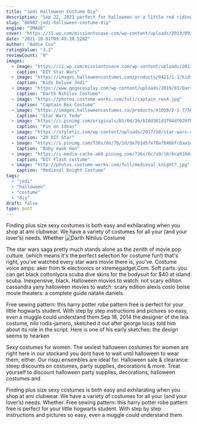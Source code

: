 ```yaml
---
title: "Jedi Halloween Costume Diy"
description: "Sep 22, 2021 perfect for halloween or a little red riding hood costume. The capes comes in 4 sizes: child small (12 months -2 years), child medium (3-6 years), child large (6  10 years) and adult (fits"
slug: "80987-jedi-halloween-costume-diy"
engine: "IMAGE"
cover: "https://i1.wp.com/missiontosave.com/wp-content/uploads/2013/09/DIY-Jedi-Knight-Costume-e1380302255518.jpg"
date: "2021-10-01T09:49:30.528Z"
author: "Addie Cox"
ratingValue: "3.2"
reviewCount: "9"
images:
  - image: "https://i1.wp.com/missiontosave.com/wp-content/uploads/2013/09/DIY-Jedi-Knight-Costume-e1380302255518.jpg"
    caption: "DIY Star Wars"
  - image: "https://images.halloweencostumes.com/products/9421/1-1/kids-deluxe-jedi-robe.jpg"
    caption: "Kids Deluxe Jedi"
  - image: "https://www.gogocosplay.com/wp-content/uploads/2019/01/Darth_Nihilus.jpg"
    caption: "Darth Nihilus Costume"
  - image: "https://photos.costume-works.com/full/captain_rex4.jpg"
    caption: "Captain Rex Costume"
  - image: "https://images.halloweencostumes.ca/products/41058/2-1-77562/star-wars-toddler-yoda-costume.jpg"
    caption: "Star Wars Yoda"
  - image: "https://i.pinimg.com/originals/b1/0d/36/b10d361d3f94df029fbb952dbd4cf952.jpg"
    caption: "Pin on Ideas"
  - image: "https://styletic.com/wp-content/uploads/2017/10/star-wars-costumes/14-diy-star-wars-costumes.jpg"
    caption: "20 DIY Star"
  - image: "https://i.pinimg.com/736x/de/7b/1d/de7b1d57e78af846bfc8aa1eab840e04--star-wars-halloween-costumes-halloween-.jpg"
    caption: "Baby ewok Han"
  - image: "https://s-media-cache-ak0.pinimg.com/736x/6c/a9/10/6ca910d4184855f5cc3425553b749ecd.jpg"
    caption: "DIY Flash costume"
  - image: "http://photos.costume-works.com/full/medieval_knight7.jpg"
    caption: "Medieval Knight Costume"
tags:
  - "jedi"
  - "halloween"
  - "costume"
  - "diy"
draft: false
type: post
---
```


Finding plus size sexy costumes is both easy and exhilarating when you shop at ami clubwear. We have a variety of costumes for all your (and your lover&rsquo;s) needs. Whether
![Darth Nihilus Costume](https://www.gogocosplay.com/wp-content/uploads/2019/01/Darth_Nihilus.jpg "Darth Nihilus Costume")

The star wars saga pretty much stands alone as the zenith of movie pop culture. (which means it&#39;s the perfect selection for costume fun!) that&#39;s right, you&#39;ve watched every star wars movie there is, you&#39;ve. Costume voice amps: aker from tk electronics or xtremegadget.Com. Soft parts: you can get black cottonlycra scuba dive skins for the bodysuit for $40 at island scuba. Inexpensive, black. Halloween movies to watch: not scary edition cassandra yany halloween movies to watch: scary edition alexis cosio boise movie theaters: a complete guide natalie daniels
<!--inArticleAds-->

<!--galleryOne-->

Free sewing pattern: this harry potter robe pattern free is perfect for your little hogwarts student. With step by step instructions and pictures so easy, even a muggle could understand them.Sep 18, 2014 the designer of the leia costume, nilo rodis-jamero, sketched it out after george lucas told him about its role in the script. Here is one of his early sketches: the design seems to hearken
<!--inArticleAds-->

<!--galleryTwo-->

Sexy costumes for women. The sexiest halloween costumes for women are right here in our stockand you dont have to wait until halloween to wear them, either. Our risqu ensembles are ideal for. Halloween sale & clearance: steep discounts on costumes, party supplies, decorations & more. Treat yourself to discount halloween party supplies, decorations, halloween costumes and
<!--galleryThree-->

Finding plus size sexy costumes is both easy and exhilarating when you shop at ami clubwear. We have a variety of costumes for all your (and your lover&rsquo;s) needs. Whether. Free sewing pattern: this harry potter robe pattern free is perfect for your little hogwarts student. With step by step instructions and pictures so easy, even a muggle could understand them.